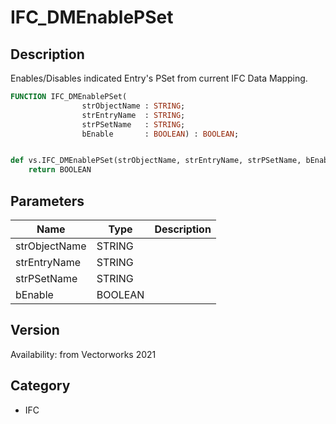 # IFC_DMEnablePSet

## Description
Enables/Disables indicated Entry's PSet from current IFC Data Mapping.

```pascal
FUNCTION IFC_DMEnablePSet(
				strObjectName : STRING;
				strEntryName  : STRING;
				strPSetName   : STRING;
				bEnable       : BOOLEAN) : BOOLEAN;
```

```python

def vs.IFC_DMEnablePSet(strObjectName, strEntryName, strPSetName, bEnable):
    return BOOLEAN
```

## Parameters
|Name|Type|Description|
|---|---|---|
|strObjectName|STRING||
|strEntryName|STRING||
|strPSetName|STRING||
|bEnable|BOOLEAN||

## Version
Availability: from Vectorworks 2021
## Category
* IFC

